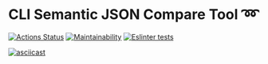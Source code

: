 # CLI Semantic JSON Compare Tool :loop:
[![Actions Status](https://github.com/kyrysh/frontend-project-lvl2/workflows/hexlet-check/badge.svg)](https://github.com/kyrysh/frontend-project-lvl2/actions)
[![Maintainability](https://api.codeclimate.com/v1/badges/a99a88d28ad37a79dbf6/maintainability)](https://codeclimate.com/github/codeclimate/codeclimate/maintainability)
[![Eslinter tests](https://github.com/kyrysh/frontend-project-lvl2/workflows/tests%20lint/badge.svg)](https://github.com/kyrysh/frontend-project-lvl1/actions)

[![asciicast](https://asciinema.org/a/mGx2evijvyPh0Nm2UcBUWaDNp.svg)](https://asciinema.org/a/mGx2evijvyPh0Nm2UcBUWaDNp)